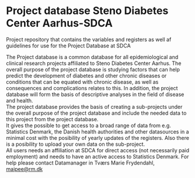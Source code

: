 # Project database Steno Diabetes Center Aarhus-SDCA
Project repository that contains the variables and registers as well af guidelines for use for the Project Database at SDCA

The Project database is a common database for all epidemiological and clinical research projects affiliated to Steno Diabetes Center Aarhus. The overall purpose of the project database is studying factors that can help predict the development of diabetes and other chronic diseases or conditions that can be equated with chronic disease, as well as consequences and complications relates to this. In addition, the project database will form the basis of descriptive analyses in the field of disease and health.     
The project database provides the basis of creating a sub-projects under the overall purpose of the project database and include the needed data to this project from the project database.  
It gives the possible to get access to a broad range of data from e.g. Statistics Denmark, the Danish health authorities and other datasources in a minimal cost with the posibility of yearly updates of the registers. Also there is a posibility to upload your own data on the sub-project.    
All users needs an affiliation at SDCA for direct access (not necessarily paid employment) and needs to have an active access to Statistics Denmark. 
For help please contact Datamanager in Tværs Marie Frydendahl, maipee@rm.dk
